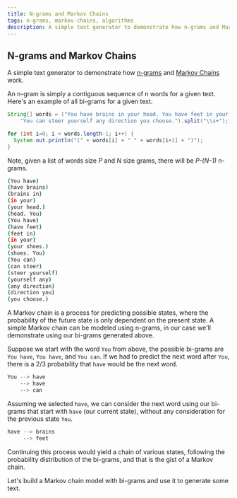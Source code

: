 ```yaml
---
title: N-grams and Markov Chains
tags: n-grams, markov-chains, algorithms
description: A simple text generator to demonstrate how n-grams and Markov Chains work
---
```

## N-grams and Markov Chains

A simple text generator to demonstrate how [n-grams](https://en.wikipedia.org/wiki/N-gram) and [Markov Chains](https://en.wikipedia.org/wiki/Markov_chain) work.

An n-gram is simply a contiguous sequence of n words for a given text. Here's an example of all bi-grams for a given text.

```java
String[] words = ("You have brains in your head. You have feet in your shoes. " +
    "You can steer yourself any direction you choose.").split("\\s+");

for (int i=0; i < words.length-1; i++) {
  System.out.println("(" + words[i] + " " + words[i+1] + ")");
}
```
Note, given a list of words size _P_ and _N_ size grams, there will be _P-(N-1)_ n-grams.

```bash
(You have)
(have brains)
(brains in)
(in your)
(your head.)
(head. You)
(You have)
(have feet)
(feet in)
(in your)
(your shoes.)
(shoes. You)
(You can)
(can steer)
(steer yourself)
(yourself any)
(any direction)
(direction you)
(you choose.) 
```

A Markov chain is a process for predicting possible states, where the probability of the future state is only dependent on the present state. A simple Markov chain can be modeled using n-grams, in our case we'll demonstrate using our bi-grams generated above. 

Suppose we start with the word `You` from above, the possible bi-grams are `You have`, `You have`, and `You can`. If we had to predict the next word after `You`, there is a 2/3 probability that `have` would be the next word.

```bash
You --> have 
    --> have
    --> can  
```

Assuming we selected `have`, we can consider the next word using our bi-grams that start with `have` (our current state), without any consideration for the previous state `You`. 

```bash
have --> brains
     --> feet
```
Continuing this process would yield a chain of various states, following the probability distribution of the bi-grams, and that is the gist of a Markov chain. 

Let's build a Markov chain model with bi-grams and use it to generate some text.

